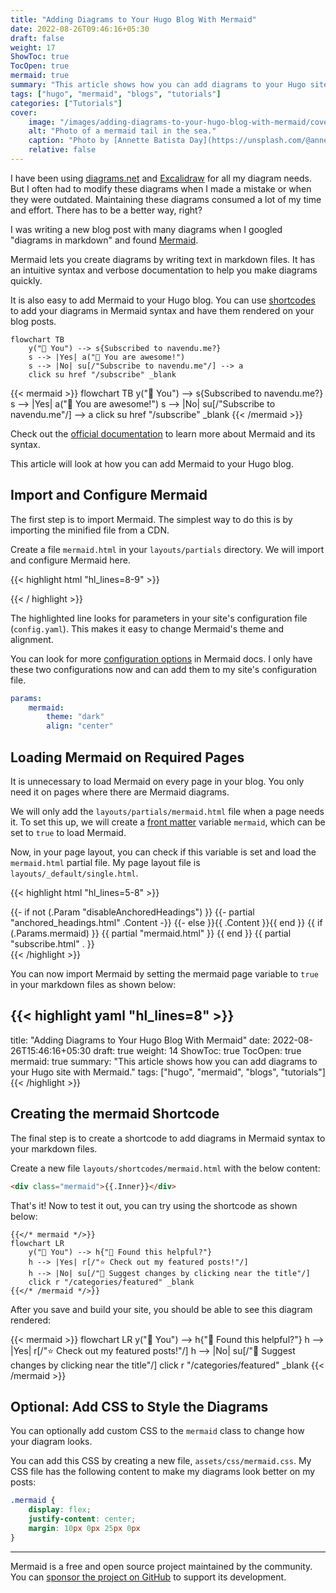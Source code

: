 ```yaml
---
title: "Adding Diagrams to Your Hugo Blog With Mermaid"
date: 2022-08-26T09:46:16+05:30
draft: false
weight: 17
ShowToc: true
TocOpen: true
mermaid: true
summary: "This article shows how you can add diagrams to your Hugo site with Mermaid."
tags: ["hugo", "mermaid", "blogs", "tutorials"]
categories: ["Tutorials"]
cover:
    image: "/images/adding-diagrams-to-your-hugo-blog-with-mermaid/cover-mermaid.jpeg"
    alt: "Photo of a mermaid tail in the sea."
    caption: "Photo by [Annette Batista Day](https://unsplash.com/@annetteb?utm_source=unsplash&utm_medium=referral&utm_content=creditCopyText) on [Unsplash](https://unsplash.com/?utm_source=unsplash&utm_medium=referral&utm_content=creditCopyText)"
    relative: false
---
```


I have been using [diagrams.net](https://www.diagrams.net/) and [Excalidraw](https://excalidraw.com/) for all my diagram needs. But I often had to modify these diagrams when I made a mistake or when they were outdated. Maintaining these diagrams consumed a lot of my time and effort. There has to be a better way, right?

I was writing a new blog post with many diagrams when I googled "diagrams in markdown" and found [Mermaid](https://mermaid-js.github.io/).

Mermaid lets you create diagrams by writing text in markdown files. It has an intuitive syntax and verbose documentation to help you make diagrams quickly.

It is also easy to add Mermaid to your Hugo blog. You can use [shortcodes](https://gohugo.io/content-management/shortcodes/) to add your diagrams in Mermaid syntax and have them rendered on your blog posts.

```mermaid
flowchart TB
    y("👫 You") --> s{Subscribed to navendu.me?}
    s --> |Yes| a("🥳 You are awesome!")
    s --> |No| su[/"Subscribe to navendu.me"/] --> a
    click su href "/subscribe" _blank
```

{{< mermaid >}}
flowchart TB
    y("👫 You") --> s{Subscribed to navendu.me?}
    s --> |Yes| a("🥳 You are awesome!")
    s --> |No| su[/"Subscribe to navendu.me"/] --> a
    click su href "/subscribe" _blank
{{< /mermaid >}}

Check out the [official documentation](https://mermaid-js.github.io/) to learn more about Mermaid and its syntax.

This article will look at how you can add Mermaid to your Hugo blog.

## Import and Configure Mermaid

The first step is to import Mermaid. The simplest way to do this is by importing the minified file from a CDN.

Create a file `mermaid.html` in your `layouts/partials` directory. We will import and configure Mermaid here.

{{< highlight html "hl_lines=8-9" >}}
<script
  type="application/javascript"
  src="https://cdn.jsdelivr.net/npm/mermaid/dist/mermaid.min.js"
></script>
<script>
  var config = {
    startOnLoad: true,
    theme:'{{ if site.Params.mermaid.theme }}{{ site.Params.mermaid.theme }}{{ else }}dark{{ end }}',
    align:'{{ if site.Params.mermaid.align }}{{ site.Params.mermaid.align }}{{ else }}center{{ end }}',
  };
  mermaid.initialize(config);
</script>
{{< / highlight >}}

The highlighted line looks for parameters in your site's configuration file (`config.yaml`). This makes it easy to change Mermaid's theme and alignment.

You can look for more [configuration options](https://mermaid-js.github.io/mermaid/#/Setup) in Mermaid docs. I only have these two configurations now and can add them to my site's configuration file.

```yaml
params:
    mermaid:
        theme: "dark"
        align: "center"
```

## Loading Mermaid on Required Pages

It is unnecessary to load Mermaid on every page in your blog. You only need it on pages where there are Mermaid diagrams.

We will only add the `layouts/partials/mermaid.html` file when a page needs it. To set this up, we will create a [front matter](https://gohugo.io/content-management/front-matter/) variable `mermaid`, which can be set to `true` to load Mermaid.

Now, in your page layout, you can check if this variable is set and load the `mermaid.html` partial file. My page layout file is `layouts/_default/single.html`.

{{< highlight html "hl_lines=5-8" >}}
<div class="post-content">
    {{- if not (.Param "disableAnchoredHeadings") }}
    {{- partial "anchored_headings.html" .Content -}}
    {{- else }}{{ .Content }}{{ end }}
    <!-- Add mermaid min js file -->
    {{ if (.Params.mermaid) }}
    {{ partial "mermaid.html" }}
    {{ end }}
    {{ partial "subscribe.html" . }}
</div>
{{< /highlight >}}

You can now import Mermaid by setting the mermaid page variable to `true` in your markdown files as shown below:

{{< highlight yaml "hl_lines=8" >}}
---
title: "Adding Diagrams to Your Hugo Blog With Mermaid"
date: 2022-08-26T15:46:16+05:30
draft: true
weight: 14
ShowToc: true
TocOpen: true
mermaid: true
summary: "This article shows how you can add diagrams to your Hugo site with Mermaid."
tags: ["hugo", "mermaid", "blogs", "tutorials"]
{{< /highlight >}}

## Creating the mermaid Shortcode

The final step is to create a shortcode to add diagrams in Mermaid syntax to your markdown files.

Create a new file `layouts/shortcodes/mermaid.html` with the below content:

```html
<div class="mermaid">{{.Inner}}</div>
```

That's it! Now to test it out, you can try using the shortcode as shown below:

```mermaid
{{</* mermaid */>}}
flowchart LR
    y("👫 You") --> h{"🤝 Found this helpful?"}
    h --> |Yes| r[/"⭐ Check out my featured posts!"/]
    h --> |No| su[/"📝 Suggest changes by clicking near the title"/]
    click r "/categories/featured" _blank
{{</* /mermaid */>}}
```

After you save and build your site, you should be able to see this diagram rendered:

{{< mermaid >}}
flowchart LR
    y("👫 You") --> h{"🤝 Found this helpful?"}
    h --> |Yes| r[/"⭐ Check out my featured posts!"/]
    h --> |No| su[/"📝 Suggest changes by clicking near the title"/]
    click r "/categories/featured" _blank
{{< /mermaid >}}

## Optional: Add CSS to Style the Diagrams

You can optionally add custom CSS to the `mermaid` class to change how your diagram looks.

You can add this CSS by creating a new file, `assets/css/mermaid.css`. My CSS file has the following content to make my diagrams look better on my posts:

```css
.mermaid {
    display: flex;
    justify-content: center;
    margin: 10px 0px 25px 0px
}
```

---

Mermaid is a free and open source project maintained by the community. You can [sponsor the project on GitHub](https://github.com/sponsors/knsv) to support its development.
